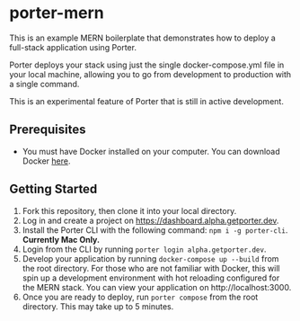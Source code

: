 # porter-mern
This is an example MERN boilerplate that demonstrates how to deploy a full-stack application using Porter. 

Porter deploys your stack using just the single docker-compose.yml file in your local machine, allowing you to go from development to production with a single command.

This is an experimental feature of Porter that is still in active development.

## Prerequisites
- You must have Docker installed on your computer. You can download Docker [here](https://docs.docker.com/get-docker/).
## Getting Started
1. Fork this repository, then clone it into your local directory.
2. Log in and create a project on https://dashboard.alpha.getporter.dev.
3. Install the Porter CLI with the following command: `npm i -g porter-cli`. **Currently Mac Only.**
4. Login from the CLI by running `porter login alpha.getporter.dev`.
5. Develop your application by running `docker-compose up --build` from the root directory. For those who are not familiar with Docker, this will spin up a development environment with hot reloading configured for the MERN stack. You can view your application on http://localhost:3000.
6. Once you are ready to deploy, run `porter compose` from the root directory. This may take up to 5 minutes.

